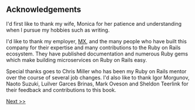 ## Acknowledgements

I'd first like to thank my wife, Monica for her patience and understanding when I pursue my hobbies such as writing.

I'd like to thank my employer, [MX](https://mx.com), and the many people who have built this company for their expertise and many contributions to the Ruby on Rails ecosystem. They have published documentation and numerous Ruby gems which make building microservices on Ruby on Rails easy.

Special thanks goes to Chris Miller who has been my Ruby on Rails mentor over the course of several job changes. I'd also like to thank Igor Morgunov, Naoto Suzuki, Luilver Garces Brinas, Mark Oveson and Sheldon Teerlink for their feedback and contributions to this book.

[Next >>](007-copyright.md)
